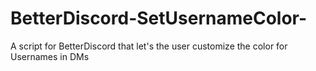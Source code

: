 # BetterDiscord-SetUsernameColor-
A script for BetterDiscord that let's the user customize the color for Usernames in DMs
